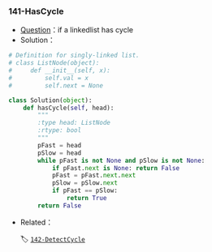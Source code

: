 ### 141-HasCycle

+ [Question](https://leetcode-cn.com/problems/linked-list-cycle/)：if a linkedlist has cycle
+ Solution：

```python
# Definition for singly-linked list.
# class ListNode(object):
#     def __init__(self, x):
#         self.val = x
#         self.next = None

class Solution(object):
    def hasCycle(self, head):
        """
        :type head: ListNode
        :rtype: bool
        """
        pFast = head
        pSlow = head
        while pFast is not None and pSlow is not None:
            if pFast.next is None: return False
            pFast = pFast.next.next
            pSlow = pSlow.next
            if pFast == pSlow:
                return True
        return False      
```

+ Related：

  🏷 [`142-DetectCycle`](./142-DetectCycle.md)

  